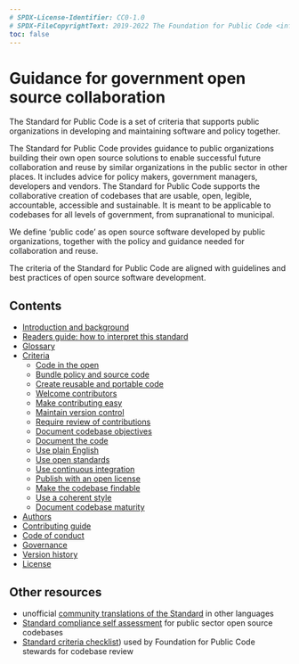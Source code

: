 ```yaml
---
# SPDX-License-Identifier: CC0-1.0
# SPDX-FileCopyrightText: 2019-2022 The Foundation for Public Code <info@publiccode.net>, https://standard.publiccode.net/AUTHORS
toc: false 
---
```

# Guidance for government open source collaboration

The Standard for Public Code is a set of criteria that supports public organizations in developing and maintaining software and policy together.

The Standard for Public Code provides guidance to public organizations building their own open source solutions to enable successful future collaboration and reuse by similar organizations in the public sector in other places.
It includes advice for policy makers, government managers, developers and vendors.
The Standard for Public Code supports the collaborative creation of codebases that are usable, open, legible, accountable, accessible and sustainable.
It is meant to be applicable to codebases for all levels of government, from supranational to municipal.

We define ‘public code’ as open source software developed by public organizations, together with the policy and guidance needed for collaboration and reuse.

The criteria of the Standard for Public Code are aligned with guidelines and best practices of open source software development.

## Contents

* [Introduction and background](introduction.md)
* [Readers guide: how to interpret this standard](readers-guide.md)
* [Glossary](glossary.md)
* [Criteria](criteria/)
  * [Code in the open](criteria/code-in-the-open.md)
  * [Bundle policy and source code](criteria/bundle-policy-and-code.md)
  * [Create reusable and portable code](criteria/reusable-and-portable-codebases.md)
  * [Welcome contributors](criteria/open-to-contributions.md)
  * [Make contributing easy](criteria/make-contributing-easy.md)
  * [Maintain version control](criteria/version-control-and-history.md)
  * [Require review of contributions](criteria/require-review.md)
  * [Document codebase objectives](criteria/document-objectives.md)
  * [Document the code](criteria/documenting.md)
  * [Use plain English](criteria/understandable-english-first.md)
  * [Use open standards](criteria/open-standards.md)
  * [Use continuous integration](criteria/continuous-integration.md)
  * [Publish with an open license](criteria/open-licenses.md)
  * [Make the codebase findable](criteria/findability.md)
  * [Use a coherent style](criteria/style.md)
  * [Document codebase maturity](criteria/document-maturity.md)
* [Authors](AUTHORS.md)
* [Contributing guide](CONTRIBUTING.md)
* [Code of conduct](CODE_OF_CONDUCT.md)
* [Governance](GOVERNANCE.md)
* [Version history](CHANGELOG.md)
* [License](license.html)

## Other resources

* unofficial [community translations of the Standard](https://publiccodenet.github.io/community-translations-standard/) in other languages
* [Standard compliance self assessment](https://publiccodenet.github.io/assessment-eligibility/) for public sector open source codebases
* [Standard criteria checklist](https://github.com/publiccodenet/standard/blob/develop/docs/review-template.md)) used by Foundation for Public Code stewards for codebase review
